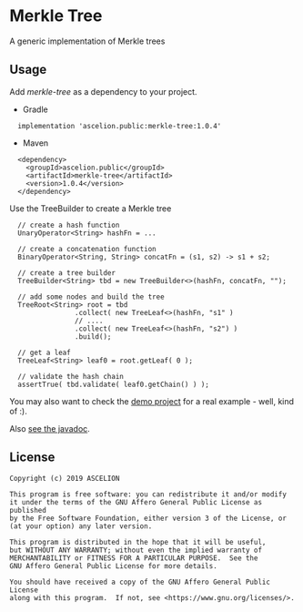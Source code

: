 # Merkle Tree

A generic implementation of Merkle trees

## Usage ##

Add *merkle-tree* as a dependency to your project.

* Gradle

```
  implementation 'ascelion.public:merkle-tree:1.0.4'
```

* Maven
````
  <dependency>
    <groupId>ascelion.public</groupId>
    <artifactId>merkle-tree</artifactId>
    <version>1.0.4</version>
  </dependency>
````

Use the TreeBuilder to create a Merkle tree

```
  // create a hash function
  UnaryOperator<String> hashFn = ...
  
  // create a concatenation function
  BinaryOperator<String, String> concatFn = (s1, s2) -> s1 + s2;
  
  // create a tree builder
  TreeBuilder<String> tbd = new TreeBuilder<>(hashFn, concatFn, "");
  
  // add some nodes and build the tree
  TreeRoot<String> root = tbd
                .collect( new TreeLeaf<>(hashFn, "s1" )
                // ....
                .collect( new TreeLeaf<>(hashFn, "s2") )
                .build();

  // get a leaf
  TreeLeaf<String> leaf0 = root.getLeaf( 0 );
  
  // validate the hash chain
  assertTrue( tbd.validate( leaf0.getChain() ) );

```

You may also want to check the [demo project](https://github.com/ascelion/merkle-tree/tree/master/demo) for a real example - well, kind of :).

Also [see the javadoc](https://ascelion.github.io/merkle-tree/index.html).

## License ##

```
Copyright (c) 2019 ASCELION

This program is free software: you can redistribute it and/or modify
it under the terms of the GNU Affero General Public License as published
by the Free Software Foundation, either version 3 of the License, or
(at your option) any later version.

This program is distributed in the hope that it will be useful,
but WITHOUT ANY WARRANTY; without even the implied warranty of
MERCHANTABILITY or FITNESS FOR A PARTICULAR PURPOSE.  See the
GNU Affero General Public License for more details.

You should have received a copy of the GNU Affero General Public License
along with this program.  If not, see <https://www.gnu.org/licenses/>.
```
